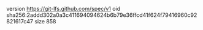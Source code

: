 version https://git-lfs.github.com/spec/v1
oid sha256:2addd302a0a3c411694094624b6b79e36ffcd41f624f79416960c92821617c47
size 858
